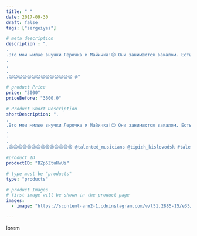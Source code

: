 ```yaml
---
title: " "
date: 2017-09-30
draft: false
tags: ["sergeiyes"]

# meta description
description : ".
.
.Это мои милые внучки Лерочка и Майичка!😊 Они занимаются вакалом. Есть ещё маленькая Агнюша, она пока не поет, а только танцует.😁🎤🎼.
.
.
.
.😉😉😉😉😉😉😉😉😉😉😉😉😉😉 @"

# product Price
price: "3000"
priceBefore: "3600.0"

# Product Short Description
shortDescription: ".
.
.Это мои милые внучки Лерочка и Майичка!😊 Они занимаются вакалом. Есть ещё маленькая Агнюша, она пока не поет, а только танцует.😁🎤🎼.
.
.
.
.😉😉😉😉😉😉😉😉😉😉😉😉😉😉 @talented_musicians @tipich_kislovodsk #talented_musicians #tipich_kisloodsk @singers.live #singers #singers.live @xmusicallymindedx @cover_s0ngs #xmusicallymindedx #cover_s0ngs @musically_cover @topvocalist #musically_cover #topvocalist @rutalant #rutalant @insta.singer.group #insta.singer.group @singers_on_brapp @best_cover_fever @best_russian_singers  @lera_yanova #best_cover_fever #best_russian_singers #lera_yanova @stavropolie26 #stavropolie26 @essentuki_online26 #26ессентуки @hitmusicgroup #hitmusicgtoup @chelyabinsk_grad"

#product ID
productID: "BZp5ZtuHwUi"

# type must be "products"
type: "products"

# product Images
# first image will be shown in the product page
images:
  - image: "https://scontent-arn2-1.cdninstagram.com/v/t51.2885-15/e35/25009890_1271925759575313_3965415361616019456_n.jpg?se=7&tp=1&_nc_ht=scontent-arn2-1.cdninstagram.com&_nc_cat=109&_nc_ohc=TbluFZTd4r8AX_0pWrj&ccb=7-4&oh=644b26f3f5cc81b17a70c08420c9d1e1&oe=60848267&_nc_sid=86f79a&ig_cache_key=MTYxNTA3NDM5NzExOTI1MTc0Ng%3D%3D.2-ccb7-4"

---
```

lorem
